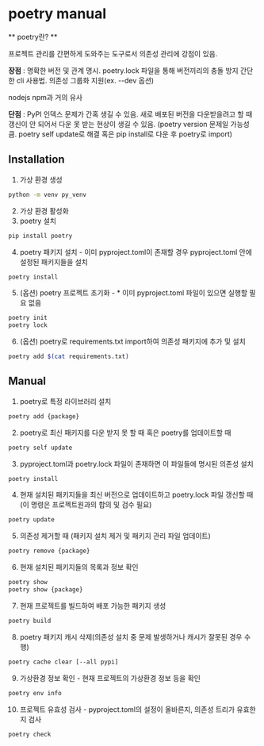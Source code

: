 # poetry manual

  ** poetry란? ** 

프로젝트 관리를 간편하게 도와주는 도구로서 의존성 관리에 강점이 있음.

<b>장점</b> : 명확한 버전 및 관계 명시. poetry.lock 파일을 통해 버전끼리의 충돌 방지
간단한 cli 사용법. 의존성 그룹화 지원(ex. --dev 옵션)

nodejs npm과 거의 유사

<b>단점</b> : PyPI 인덱스 문제가 간혹 생길 수 있음. 새로 배포된 버전을 다운받을려고 할 때 갱신이 안 되어서 다운 못 받는 현상이 생길 수 있음. (poetry version 문제일 가능성 큼. poetry self update로 해결 혹은 pip install로 다운 후 poetry로 import)


## Installation

1. 가상 환경 생성 
```sh
python -m venv py_venv
```
2. 가상 환경 활성화
3. poetry 설치
```sh
pip install poetry
```
4. poetry 패키지 설치 - 이미 pyproject.toml이 존재할 경우 pyproject.toml 안에 설정된 패키지들을 설치
```sh
poetry install
```
5. (옵션) poetry 프로젝트 초기화 - * 이미 pyproject.toml 파일이 있으면 실행할 필요 없음
```sh
poetry init
poetry lock
``` 
6. (옵션) poetry로 requirements.txt import하여 의존성 패키지에 추가 및 설치
```sh
poetry add $(cat requirements.txt)
```




## Manual

1. poetry로 특정 라이브러리 설치
```sh
poetry add {package}
```
2. poetry로 최신 패키지를 다운 받지 못 할 때 혹은 poetry를 업데이트할 때
```sh
poetry self update
```
3. pyproject.toml과 poetry.lock 파일이 존재하면 이 파일들에 명시된 의존성 설치
```sh
poetry install
```
4. 현재 설치된 패키지들을 최신 버전으로 업데이트하고 poetry.lock 파일 갱신할 때(이 명령은 프로젝트원과의 합의 및 검수 필요)
```sh
poetry update
```
5. 의존성 제거할 때 (패키지 설치 제거 및 패키지 관리 파일 업데이트)
```sh
poetry remove {package}
```
6. 현재 설치된 패키지들의 목록과 정보 확인
```sh
poetry show 
poetry show {package}
```

7. 현재 프로젝트를 빌드하여 배포 가능한 패키지 생성
```sh
poetry build
```

8. poetry 패키지 캐시 삭제(의존성 설치 중 문제 발생하거나 캐시가 잘못된 경우 수행)
```sh
poetry cache clear [--all pypi]
```

9. 가상환경 정보 확인 - 현재 프로젝트의 가상환경 정보 등을 확인
```sh
poetry env info
```

10.  프로젝트 유효성 검사 - pyproject.toml의 설정이 올바른지, 의존성 트리가 유효한 지 검사
```sh
poetry check
```